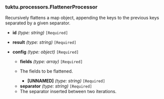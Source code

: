### tuktu.processors.FlattenerProcessor
Recursively flattens a map object, appending the keys to the previous keys separated by a given separator.

  * **id** *(type: string)* `[Required]`

  * **result** *(type: string)* `[Required]`

  * **config** *(type: object)* `[Required]`

    * **fields** *(type: array)* `[Required]`
    - The fields to be flattened.
 
      * **[UNNAMED]** *(type: string)* `[Required]`

    * **separator** *(type: string)* `[Required]`
    - The separator inserted between two iterations.
 
